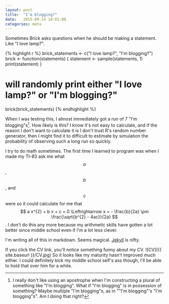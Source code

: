 ```yaml
---
layout: post
title:  "I'm blogging?"
date:   2015-09-14 14:01:00
categories: meta
---
```

Sometimes Brick asks questions when he should be making a statement. Like "I love lamp?".

{% highlight r %}
brick_statements <- c("I love lamp?", "I'm blogging?")
brick <- function(statements) {
	statement <- sample(statements, 1)	
	print(statement)
}
# will randomly print either "I love lamp?" or "I'm blogging?"
brick(brick_statements)
{% endhighlight %}

When I was testing this, I almost immediately got a run of 7 "I'm blogging"s[^1]. How likely is this? I know it's not easy to calculate, and if the reason I don't want to calculate it is I don't trust R's random number generator, then I might find it to difficult to estimate by simulation the probability of observing such a long run so quickly.

I try to do math sometimes. The first time I learned to program was when I made my TI-83 ask me what $$a$$, $$b$$, and $$c$$ were so it could calculate for me that $$ a x^{2} + b x + c = 0 \Leftrightarrow x = - \frac{b}{2a} \pm \frac{\sqrt{b^{2} - 4ac}}{2a} $$. I don't do this any more because my arithmetic skills have gotten a lot better since middle school even if I'm a lot less clever.

I'm writing all of this in markdown. Seems magical. [Jekyll][jekyll] is nifty.

If you click the CV link, you'll notice something funny about my CV. ![CV]({{ site.baseurl }}/CV.jpg) So it looks like my maturity hasn't improved much either. I could definitely kick my middle school self's ass though, I'll be able to hold that over him for a while.

[^1]: I really don't like using an apostrophe when I'm constructing a plural of something like "I'm blogging". What if "I'm blogging" is in possession of something? Maybe multiple "I'm blogging"s, as in ""I'm blogging"'s "I'm blogging"s". Am I doing that right?

[jekyll]: http://jekyllrb.com/